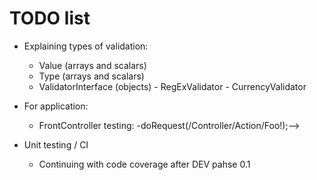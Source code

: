 # TODO list

   - Explaining types of validation:
      - Value (arrays and scalars)
      - Type  (arrays and scalars)
      - ValidatorInterface  (objects)
      		- RegExValidator
      		- CurrencyValidator 
      		
      		
   - For application:
   		- FrontController testing:
   			-doRequest(/Controller/Action/Foo!);-->
   			
   - Unit testing / CI 
   		- Continuing with code coverage after DEV pahse 0.1
   		